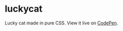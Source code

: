 # luckycat

Lucky cat made in pure CSS. View it live on <a href="https://codepen.io/kathykato/full/mmWzPQ/" title="CodePen">CodePen</a>.
